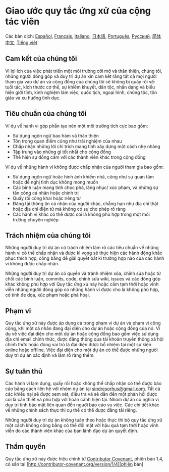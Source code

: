 # Giao ước quy tắc ứng xử của cộng tác viên

Các bản dịch: [Español](https://github.com/avajs/ava-docs/blob/master/es_ES/code-of-conduct.md), [Français](https://github.com/avajs/ava-docs/blob/master/fr_FR/code-of-conduct.md), [Italiano](https://github.com/avajs/ava-docs/blob/master/it_IT/code-of-conduct.md), [日本語](https://github.com/avajs/ava-docs/blob/master/ja_JP/code-of-conduct.md), [Português](https://github.com/avajs/ava-docs/blob/master/pt_BR/code-of-conduct.md), [Русский](https://github.com/avajs/ava-docs/blob/master/ru_RU/code-of-conduct.md), [简体中文](https://github.com/avajs/ava-docs/blob/master/zh_CN/code-of-conduct.md), [Tiếng việt](https://github.com/avajs/ava-docs/blob/master/vi_VN/code-of-conduct.md)

## Cam kết của chúng tôi

Vì lợi ích của việc phát triển một môi trường cởi mở và thân thiện, chúng tôi, những người đóng góp và duy trì dự án xin cam kết rằng tất cả mọi người tham gia vào dự án và cộng đồng của chúng tôi sẽ không bị quấy rối về: tuổi tác, kích thước cơ thể, sự khiếm khuyết, dân tộc, nhận dạng và biểu hiện giới tính, kinh nghiệm làm việc, quốc tịch, ngoại hình, chủng tộc, tôn giáo và xu hướng tình dục.

## Tiêu chuẩn của chúng tôi

Ví dụ về hành vi góp phần tạo nên một môi trường tích cực bao gồm:

* Sử dụng ngôn ngữ bao hàm và thân thiện
* Tôn trọng quan điểm cũng như trải nghiệm của nhau
* Chấp nhận những lời chỉ trích mang tính xây dựng một cách nhẹ nhàng
* Tập trung vào những gì tốt nhất cho cộng đồng
* Thể hiện sự đồng cảm với các thành viên khác trong cộng đồng

Ví dụ về những hành vi không được chấp nhận của người tham gia bao gồm:

* Sử dụng ngôn ngữ hoặc hình ảnh khiếm nhã, cũng như sự quan tâm hoặc đề nghị tình dục không mong muốn
* Các bình luận mang tính chọc phá, lăng nhục/ xúc phạm, và những sự tấn công cá nhân hoặc chính trị
* Quấy rối công khai hoặc riêng tư
* Đăng tải thông tin cá nhân của người khác, chẳng hạn như địa chỉ thật hoặc địa chỉ điện tử mà không có sự cho phép rõ ràng
* Các hành vi khác có thể được coi là không phù hợp trong một môi trường chuyên nghiệp

## Trách nhiệm của chúng tôi

Những người duy trì dự án có trách nhiệm làm rõ các tiêu chuẩn về những hành vi có thể chấp nhận và được kì vọng sẽ thực hiện các hành động khắc phục thích hợp, công bằng để giải quyết bất kì trường hợp nào của các hành vi không được chấp nhận.

Những người duy trì dự án có quyền và tránh nhiệm xóa, chỉnh sửa hoặc từ chối các bình luận, commits, code, chỉnh sửa wiki, issues và các đóng góp khác không phù hợp với Quy tắc ứng xử này hoặc cấm tạm thời hoặc vĩnh viễn những người đóng góp có những hành vi được cho là không phù hợp, có tính đe dọa, xúc phạm hoặc phá hoại.

## Phạm vi

Quy tắc ứng xử này được áp dụng cả trong phạm vi dự án và phạm vi công cộng, khi một cá nhân đang đại diện cho dự án hoặc cộng đồng của nó. Ví dụ về việc đại diện cho một dự án hoặc cộng đồng bao gồm việc sử dụng địa chỉ email chính thức, được đăng thông qua tài khoản truyền thông xã hội chính thức hoặc đóng vai trò là đại diện được bổ nhiệm tại một sự kiện online hoặc offline. Việc đại diện cho một dự án có thể được những người duy trì dự án xác định và làm rõ ràng thêm.

## Sự tuân thủ

Các hành vi lạm dụng, quấy rối hoặc không thể chấp nhận có thể được báo cáo bằng cách liên hệ với nhóm dự án tại sindresorhus@gmail.com. Tất cả các khiếu nại sẽ được xem xét, điều tra và sẽ dẫn đến một phản hồi được coi là cần thiết và phù hợp với hoàn cảnh hiện tại. Nhóm dự án có nghĩa vị duy trì tính bảo mật liên quan đến người báo cáo vụ việc.
Các chi tiết khác về những chính sách thực thi cụ thể có thể được đăng tải riêng.

Những người duy trì dự án không tuân theo hoặc thực thi bộ quy tắc ứng xử một cách không công bằng có thể đối mặt với hậu quả tạm thời hoặc vĩnh viễn do các thành viên khác của ban lãnh đạo dự án quyết định.

## Thẩm quyền

Quy tắc ứng xử này được hiệu chỉnh từ [Contributor Covenant][trang chủ], phiên bản 1.4,
có sẵn tại [http://contributor-covenant.org/version/1/4][phiên bản]

[trang chủ]: http://contributor-covenant.org
[phiên bản]: http://contributor-covenant.org/version/1/4/
